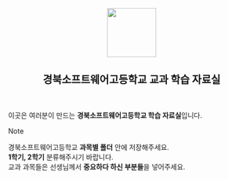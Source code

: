 <div align="center">
  <img src="https://github.com/Bongyang-National-Guard/School/assets/133763382/76d655b1-7fcf-4a4b-8779-58443971302b"  width="100px"/>
  
  ## 경북소프트웨어고등학교 교과 학습 자료실
</div>  <br/>

이곳은 여러분이 만드는 **경북소프트웨어고등학교 학습 자료실**입니다.   
> [!Note]
경북소프트웨어고등학교 **과목별 폴더** 안에 저장해주세요.   
**1학기, 2학기** 분류해주시기 바랍니다.   
교과 과목들은 선생님께서 **중요하다 하신 부분들**을 넣어주세요.
